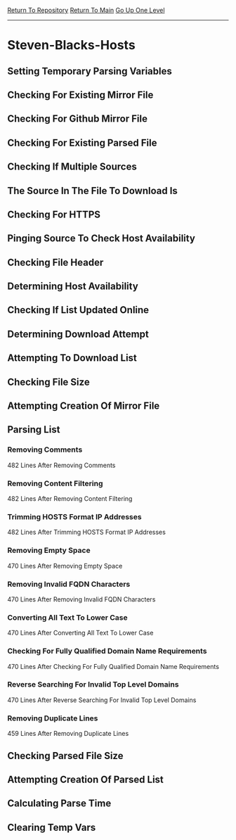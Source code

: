 [Return To Repository](https://github.com/deathbybandaid/piholeparser/)
[Return To Main](https://github.com/deathbybandaid/piholeparser/blob/master/RecentRunLogs/Mainlog.md)
[Go Up One Level](https://github.com/deathbybandaid/piholeparser/blob/master/RecentRunLogs/TopLevelScripts/30-Processing-Blacklists.md)
____________________________________
# Steven-Blacks-Hosts
## Setting Temporary Parsing Variables
## Checking For Existing Mirror File
## Checking For Github Mirror File
## Checking For Existing Parsed File
## Checking If Multiple Sources
## The Source In The File To Download Is
## Checking For HTTPS
## Pinging Source To Check Host Availability
## Checking File Header
## Determining Host Availability
## Checking If List Updated Online
## Determining Download Attempt
## Attempting To Download List
## Checking File Size
## Attempting Creation Of Mirror File
## Parsing List
### Removing Comments
482 Lines After Removing Comments
### Removing Content Filtering
482 Lines After Removing Content Filtering
### Trimming HOSTS Format IP Addresses
482 Lines After Trimming HOSTS Format IP Addresses
### Removing Empty Space
470 Lines After Removing Empty Space
### Removing Invalid FQDN Characters
470 Lines After Removing Invalid FQDN Characters
### Converting All Text To Lower Case
470 Lines After Converting All Text To Lower Case
### Checking For Fully Qualified Domain Name Requirements
470 Lines After Checking For Fully Qualified Domain Name Requirements
### Reverse Searching For Invalid Top Level Domains
470 Lines After Reverse Searching For Invalid Top Level Domains
### Removing Duplicate Lines
459 Lines After Removing Duplicate Lines
## Checking Parsed File Size
## Attempting Creation Of Parsed List
## Calculating Parse Time
## Clearing Temp Vars
